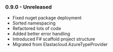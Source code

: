 ### 0.9.0 - Unreleased
* Fixed nuget package deployment
* Sorted namespacing
* Refactored lots of code
* Added better error handling
* Introduced F# scaffold project structure
* Migrated from Elastacloud.AzureTypeProvider
